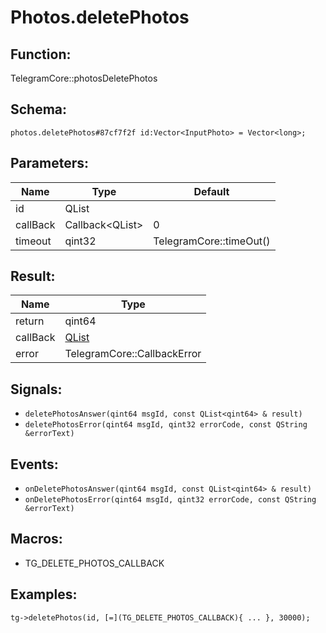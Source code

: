 # Photos.deletePhotos

## Function:

TelegramCore::photosDeletePhotos

## Schema:

`photos.deletePhotos#87cf7f2f id:Vector<InputPhoto> = Vector<long>;`
## Parameters:

|Name|Type|Default|
|----|----|-------|
|id|QList<InputPhoto>||
|callBack|Callback<QList<qint64>\>|0|
|timeout|qint32|TelegramCore::timeOut()|

## Result:

|Name|Type|
|----|----|
|return|qint64|
|callBack|[QList<qint64>](../../types/qlist<qint64>.md)|
|error|TelegramCore::CallbackError|

## Signals:

* `deletePhotosAnswer(qint64 msgId, const QList<qint64> & result)`
* `deletePhotosError(qint64 msgId, qint32 errorCode, const QString &errorText)`

## Events:

* `onDeletePhotosAnswer(qint64 msgId, const QList<qint64> & result)`
* `onDeletePhotosError(qint64 msgId, qint32 errorCode, const QString &errorText)`

## Macros:

* TG_DELETE_PHOTOS_CALLBACK

## Examples:

`tg->deletePhotos(id, [=](TG_DELETE_PHOTOS_CALLBACK){
    ...
}, 30000);`

